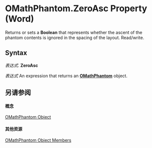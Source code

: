 
# OMathPhantom.ZeroAsc Property (Word)

Returns or sets a  **Boolean** that represents whether the ascent of the phantom contents is ignored in the spacing of the layout. Read/write.


## Syntax

 _表达式_. **ZeroAsc**

 _表达式_ An expression that returns an **[OMathPhantom](8aed370a-98bd-adda-11c1-2df7c213e0f3.md)** object.


## 另请参阅


#### 概念


[OMathPhantom Object](8aed370a-98bd-adda-11c1-2df7c213e0f3.md)
#### 其他资源


[OMathPhantom Object Members](http://msdn.microsoft.com/library/9fdddd9a-6ca3-cc63-9b64-c45a59dedc71%28Office.15%29.aspx)